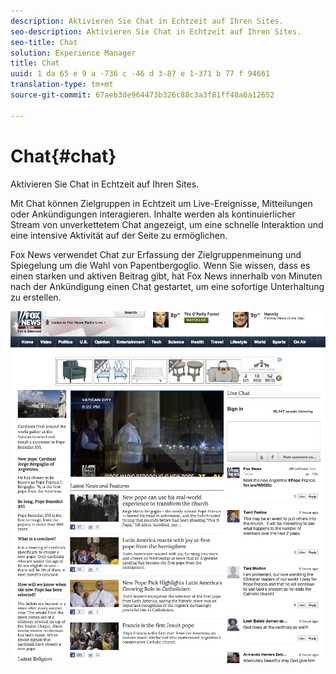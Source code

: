 ```yaml
---
description: Aktivieren Sie Chat in Echtzeit auf Ihren Sites.
seo-description: Aktivieren Sie Chat in Echtzeit auf Ihren Sites.
seo-title: Chat
solution: Experience Manager
title: Chat
uuid: 1 da 65 e 9 a -736 c -46 d 3-87 e 1-371 b 77 f 94661
translation-type: tm+mt
source-git-commit: 67aeb3de964473b326c88c3a3f81ff48a6a12652

---
```



# Chat{#chat}

Aktivieren Sie Chat in Echtzeit auf Ihren Sites.

Mit Chat können Zielgruppen in Echtzeit um Live-Ereignisse, Mitteilungen oder Ankündigungen interagieren. Inhalte werden als kontinuierlicher Stream von unverkettetem Chat angezeigt, um eine schnelle Interaktion und eine intensive Aktivität auf der Seite zu ermöglichen.

Fox News verwendet Chat zur Erfassung der Zielgruppenmeinung und Spiegelung um die Wahl von Papentbergoglio. Wenn Sie wissen, dass es einen starken und aktiven Beitrag gibt, hat Fox News innerhalb von Minuten nach der Ankündigung einen Chat gestartet, um eine sofortige Unterhaltung zu erstellen.

![](assets/chat_example.png)

